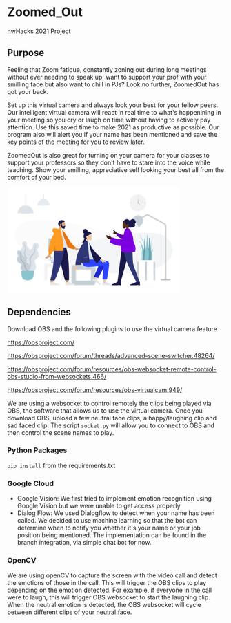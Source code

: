 # Zoomed_Out
nwHacks 2021 Project

## Purpose

Feeling that Zoom fatigue, constantly zoning out during long meetings without ever needing to speak up, want to support your prof with your smilling face but also want to chill in PJs? Look no further, ZoomedOut has got your back.

Set up this virtual camera and always look your best for your fellow peers. Our intelligent virtual camera will react in real time to what's happenining in your meeting so you cry or laugh on time without having to actively pay attention. Use this saved time to make 2021 as productive as possible. Our program also will alert you if your name has been mentioned and save the key points of the meeting for you to review later. 

ZoomedOut is also great for turning on your camera for your classes to support your professors so they don't have to stare into the voice while teaching. Show your smilling, appreciative self looking your best all from the comfort of your bed. 

![zoomedout](zoomedout.png)

## Dependencies

Download OBS and the following plugins to use the virtual camera feature

https://obsproject.com/

https://obsproject.com/forum/threads/advanced-scene-switcher.48264/

https://obsproject.com/forum/resources/obs-websocket-remote-control-obs-studio-from-websockets.466/

https://obsproject.com/forum/resources/obs-virtualcam.949/

We are using a websocket to control remotely the clips being played via OBS, the software that allows us to use the virtual camera. Once you download OBS, upload a few neutral face clips, a happy/laughing clip and sad faced clip. The script `socket.py` will allow you to connect to OBS and then control the scene names to play.


### Python Packages

`pip install` from the requirements.txt

### Google Cloud 
- Google Vision: We first tried to implement emotion recognition using Google Vision but we were unable to get access properly
- Dialog Flow: We used Dialogflow to detect when your name has been called. We decided to use machine learning so that the bot can determine when to notify you whether it's your name or your job position being mentioned. The implementation can be found in the branch integration, via simple chat bot for now. 

### OpenCV
We are using openCV to capture the screen with the video call and detect the emotions of those in the call. This will trigger the OBS clips to play depending on the emotion detected. For example, if everyone in the call were to laugh, this will trigger OBS websocket to start the laughing clip. When the neutral emotion is detected, the OBS websocket will cycle between different clips of your neutral face. 


